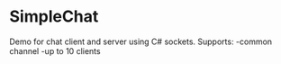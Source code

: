 # SimpleChat
Demo for chat client and server using C# sockets. 
Supports:
  -common channel
  -up to 10 clients
